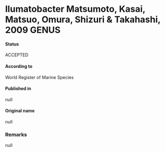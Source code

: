 # Ilumatobacter Matsumoto, Kasai, Matsuo, Omura, Shizuri & Takahashi, 2009 GENUS

#### Status
ACCEPTED

#### According to
World Register of Marine Species

#### Published in
null

#### Original name
null

### Remarks
null